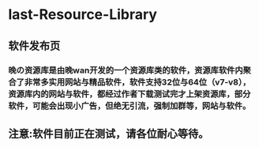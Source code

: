 # last-Resource-Library
## 软件发布页
### 晚の资源库是由晚wan开发的一个资源库类的软件，资源库软件内聚合了非常多实用网站与精品软件，软件支持32位与64位（v7-v8），资源库内的网站与软件，都经过作者下载测试完才上架资源库，部分软件，可能会出现小广告，但绝无引流，强制加群等，网站与软件。
## 注意:软件目前正在测试，请各位耐心等待。
